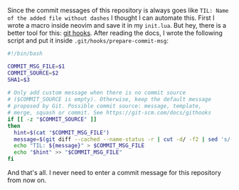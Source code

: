 Since the commit messages of this repository is always goes like `TIL: Name of the added file without dashes` I thought I can automate this. First I wrote a macro inside neovim and save it in my `init.lua`. But hey, there is a better tool for this: [git hooks](https://git-scm.com/book/en/v2/Customizing-Git-Git-Hooks). After reading the docs, I wrote the following script and put it inside `.git/hooks/prepare-commit-msg`:

```bash
#!/bin/bash

COMMIT_MSG_FILE=$1
COMMIT_SOURCE=$2
SHA1=$3
 
# Only add custom message when there is no commit source
# ($COMMIT_SOURCE is empty). Otherwise, keep the default message
# proposed by Git. Possible commit source: message, template,
# merge, squash or commit. See https://git-scm.com/docs/githooks
if [[ -z "$COMMIT_SOURCE" ]]
then
  hint=$(cat "$COMMIT_MSG_FILE")
  message=$(git diff --cached --name-status -r | cut -d/ -f2 | sed 's/-/ /g' | cut -d. -f1 | sed 's/.*/\u&/') 
  echo "TIL: ${message}" > $COMMIT_MSG_FILE
  echo "$hint" >> "$COMMIT_MSG_FILE"
fi
```

And that's all. I never need to enter a commit message for this repository from now on.
